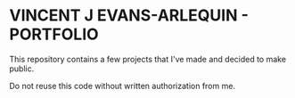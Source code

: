 # VINCENT J EVANS-ARLEQUIN - PORTFOLIO

This repository contains a few projects that I've made and decided to make public.

Do not reuse this code without written authorization from me.
